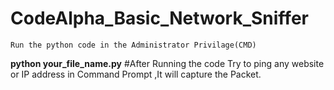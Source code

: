 # CodeAlpha_Basic_Network_Sniffer
    Run the python code in the Administrator Privilage(CMD)
**python your_file_name.py**
    #After Running the code Try to ping any website or IP address in Command Prompt ,It will capture the Packet.
